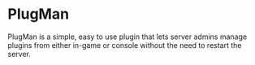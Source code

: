 # PlugMan
PlugMan is a simple, easy to use plugin that lets server admins manage plugins from either in-game or console without the need to restart the server.
